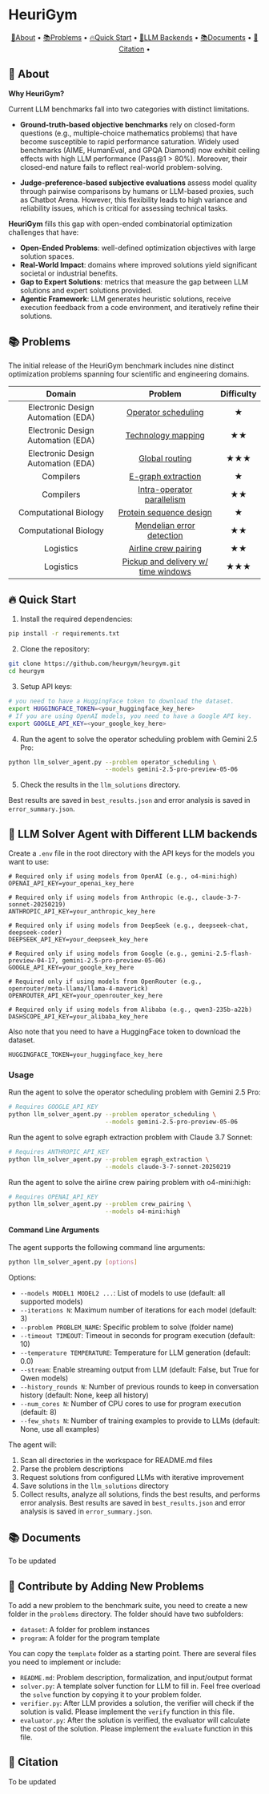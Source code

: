 # HeuriGym

<p align="center">
    <a href="#-about">📙About</a> •
    <a href="#-problems">📚Problems</a> •
    <a href="#-quick-start">🔥Quick Start</a> •
    <a href="#-llm-backends">🚀LLM Backends</a> •
    <a href="#-documents">📚Documents</a> •
    <a href="#-citation">📜Citation</a> •
</p>

## 📙 About

**Why HeuriGym?** 

Current LLM benchmarks fall into two categories with distinct limitations.

- **Ground-truth-based objective benchmarks** rely on closed-form questions (e.g., multiple-choice mathematics problems) that have become susceptible to rapid performance saturation. Widely used benchmarks (AIME, HumanEval, and GPQA Diamond) now exhibit ceiling effects with high LLM performance (Pass@1 > 80%). Moreover, their closed-end nature fails to reflect real-world problem-solving. 

- **Judge-preference-based subjective evaluations** assess model quality through pairwise comparisons by humans or LLM-based proxies, such as Chatbot Arena. However, this flexibility leads to high variance and reliability issues, which is critical for assessing technical tasks.


**HeuriGym** fills this gap with open-ended combinatorial optimization challenges that have:
- **Open-Ended Problems**: well-defined optimization objectives with large solution spaces. 
- **Real-World Impact**: domains where improved solutions yield significant societal or industrial benefits.
- **Gap to Expert Solutions**: metrics that measure the gap between LLM solutions and expert solutions provided.
- **Agentic Framework**: LLM generates heuristic solutions, receive execution feedback from a code environment, and iteratively refine their solutions.


## 📚 Problems

The initial release of the HeuriGym benchmark includes nine distinct optimization problems spanning four scientific and engineering domains. 


| Domain | Problem | Difficulty |
| :--: | :--: | :--: |
| Electronic Design Automation (EDA) | [Operator scheduling](operator_scheduling) | ★ |
| Electronic Design Automation (EDA) | [Technology mapping](technology_mapping) | ★★ |
| Electronic Design Automation (EDA) | [Global routing](global_routing) | ★★★ |
| Compilers | [E-graph extraction](egraph_extraction) | ★ |
| Compilers | [Intra-operator parallelism](intra_op_parallel) | ★★ |
| Computational Biology | [Protein sequence design](protein_sequence_design) | ★ |
| Computational Biology | [Mendelian error detection](pedigree) | ★★ |
| Logistics | [Airline crew pairing](crew_pairing) | ★★ |
| Logistics | [Pickup and delivery w/ time windows](pickup_delivery_time_windows) | ★★★ |


## 🔥 Quick Start

1. Install the required dependencies:
```bash
pip install -r requirements.txt
```

2. Clone the repository:
```bash
git clone https://github.com/heurgym/heurgym.git
cd heurgym
```

3. Setup API keys:
```bash
# you need to have a HuggingFace token to download the dataset.
export HUGGINGFACE_TOKEN=<your_huggingface_key_here>
# If you are using OpenAI models, you need to have a Google API key.
export GOOGLE_API_KEY=<your_google_key_here>
```

4. Run the agent to solve the operator scheduling problem with Gemini 2.5 Pro: 
```bash
python llm_solver_agent.py --problem operator_scheduling \
                           --models gemini-2.5-pro-preview-05-06
```

5. Check the results in the `llm_solutions` directory.

Best results are saved in `best_results.json` and error analysis is saved in `error_summary.json`.



## 🚀 LLM Solver Agent with Different LLM backends

Create a `.env` file in the root directory with the API keys for the models you want to use:
```
# Required only if using models from OpenAI (e.g., o4-mini:high)
OPENAI_API_KEY=your_openai_key_here

# Required only if using models from Anthropic (e.g., claude-3-7-sonnet-20250219)
ANTHROPIC_API_KEY=your_anthropic_key_here

# Required only if using models from DeepSeek (e.g., deepseek-chat, deepseek-coder)
DEEPSEEK_API_KEY=your_deepseek_key_here

# Required only if using models from Google (e.g., gemini-2.5-flash-preview-04-17, gemini-2.5-pro-preview-05-06)
GOOGLE_API_KEY=your_google_key_here

# Required only if using models from OpenRouter (e.g., openrouter/meta-llama/llama-4-maverick)
OPENROUTER_API_KEY=your_openrouter_key_here

# Required only if using models from Alibaba (e.g., qwen3-235b-a22b)
DASHSCOPE_API_KEY=your_alibaba_key_here
```

Also note that you need to have a HuggingFace token to download the dataset.
```
HUGGINGFACE_TOKEN=your_huggingface_key_here
```

### Usage

Run the agent to solve the operator scheduling problem with Gemini 2.5 Pro: 
```bash
# Requires GOOGLE_API_KEY
python llm_solver_agent.py --problem operator_scheduling \
                           --models gemini-2.5-pro-preview-05-06
```

Run the agent to solve egraph extraction problem with Claude 3.7 Sonnet:
```bash
# Requires ANTHROPIC_API_KEY
python llm_solver_agent.py --problem egraph_extraction \
                           --models claude-3-7-sonnet-20250219
```

Run the agent to solve the airline crew pairing problem with o4-mini:high:
```bash
# Requires OPENAI_API_KEY
python llm_solver_agent.py --problem crew_pairing \
                           --models o4-mini:high
```


#### Command Line Arguments

The agent supports the following command line arguments:

```bash
python llm_solver_agent.py [options]
```

Options:
- `--models MODEL1 MODEL2 ...`: List of models to use (default: all supported models)
- `--iterations N`: Maximum number of iterations for each model (default: 3)
- `--problem PROBLEM_NAME`: Specific problem to solve (folder name)
- `--timeout TIMEOUT`: Timeout in seconds for program execution (default: 10)
- `--temperature TEMPERATURE`: Temperature for LLM generation (default: 0.0)
- `--stream`: Enable streaming output from LLM (default: False, but True for Qwen models)
- `--history_rounds N`: Number of previous rounds to keep in conversation history (default: None, keep all history)
- `--num_cores N`: Number of CPU cores to use for program execution (default: 8)
- `--few_shots N`: Number of training examples to provide to LLMs (default: None, use all examples)



The agent will:
1. Scan all directories in the workspace for README.md files
2. Parse the problem descriptions
3. Request solutions from configured LLMs with iterative improvement
4. Save solutions in the `llm_solutions` directory
5. Collect results, analyze all solutions, finds the best results, and performs error analysis. Best results are saved in `best_results.json` and error analysis is saved in `error_summary.json`.




## 📚 Documents
To be updated



## 🤝 Contribute by Adding New Problems
To add a new problem to the benchmark suite, you need to create a new folder in the `problems` directory.
The folder should have two subfolders:
* `dataset`: A folder for problem instances
* `program`: A folder for the program template

You can copy the `template` folder as a starting point. There are several files you need to implement or include:
* `README.md`: Problem description, formalization, and input/output format
* `solver.py`: A template solver function for LLM to fill in. Feel free overload the `solve` function by copying it to your problem folder.
* `verifier.py`: After LLM provides a solution, the verifier will check if the solution is valid. Please implement the `verify` function in this file.
* `evaluator.py`: After the solution is verified, the evaluator will calculate the cost of the solution. Please implement the `evaluate` function in this file.





## 📜 Citation
To be updated


